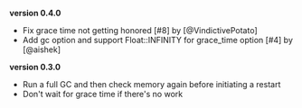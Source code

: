 **version 0.4.0**
- Fix grace time not getting honored [#8] by [@VindictivePotato]
- Add gc option and support Float::INFINITY for grace_time option [#4] by [@aishek]

**version 0.3.0**
- Run a full GC and then check memory again before initiating a restart
- Don't wait for grace time if there's no work
